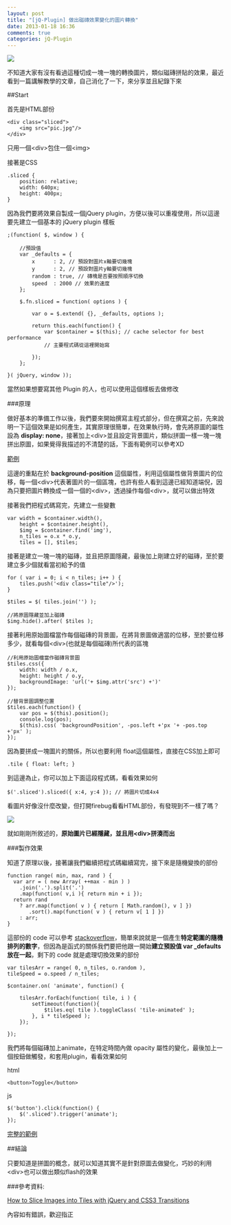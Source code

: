 ```yaml
---
layout: post
title: "[jQ-Plugin] 做出磁磚效果變化的圖片轉換"
date: 2013-01-18 16:36
comments: true
categories: jQ-Plugin
---
```

<img src="https://lh4.googleusercontent.com/-WH3Ni1ou3Ww/UPkk71vSTvI/AAAAAAAACMk/hcFofq9eTuU/s641/2013-01-18_164425.jpg" />

不知道大家有沒有看過這種切成一塊一塊的轉換圖片，類似磁磚拼貼的效果，最近看到一篇講解教學的文章，自己消化了一下，來分享並且紀錄下來

<!--more-->

##Start

首先是HTML部份

	<div class="sliced">
		<img src="pic.jpg"/>
	</div>
	
只用一個&lt;div&gt;包住一個&lt;img&gt;

接著是CSS

	.sliced {
		position: relative;
		width: 640px; 
		height: 400px;
	}
	
因為我們要將效果自製成一個jQuery plugin，方便以後可以重複使用，所以這邊要先建立一個基本的 jQuery plugin 樣板

	;(function( $, window ) {
	 
		//預設值
		var _defaults = {
			x      : 2, // 預設對圖片x軸要切幾塊
			y      : 2, // 預設對圖片y軸要切幾塊
			random : true, // 磚塊是否要按照順序切換
			speed  : 2000 // 效果的速度
		};				

		$.fn.sliced = function( options ) {

			var o = $.extend( {}, _defaults, options );

			return this.each(function() {
				var $container = $(this); // cache selector for best performance
				// 主要程式碼從這裡開始寫			
				
			});
		};
	 
	}( jQuery, window ));
	
當然如果想要寫其他 Plugin 的人，也可以使用這個樣板去做修改

###原理

做好基本的準備工作以後，我們要來開始撰寫主程式部分，但在撰寫之前，先來說明一下這個效果是如何產生，其實原理很簡單，在效果執行時，會先將原圖的屬性設為 **display: none**，接著加上&lt;div&gt;並且設定背景圖片，類似拼圖一樣一塊一塊拼出原圖，如果覺得我描述的不清楚的話，下面有範例可以參考XD

<a href="http://jsfiddle.net/rx836/sbBeA/" target="_blank">範例</a>

這邊的重點在於 **background-position** 這個屬性，利用這個屬性做背景圖片的位移，每一個&lt;div&gt;代表著圖片的一個區塊，也許有些人看到這邊已經知道端倪，因為只要把圖片轉換成一個一個的&lt;div&gt;，透過操作每個&lt;div&gt;，就可以做出特效

接著我們把程式碼寫完，先建立一些變數

	var width = $container.width(),
		height = $container.height(),
		$img = $container.find('img'),
		n_tiles = o.x * o.y,
		tiles = [], $tiles;
		
接著是建立一塊一塊的磁磚，並且把原圖隱藏，最後加上剛建立好的磁磚，至於要建立多少個就看當初給予的值
		
	for ( var i = 0; i < n_tiles; i++ ) {
		tiles.push('<div class="tile"/>');
	}

	$tiles = $( tiles.join('') );

	//將原圖隱藏並加上磁磚
	$img.hide().after( $tiles );

接著利用原始圖檔當作每個磁磚的背景圖，在將背景圖做適當的位移，至於要位移多少，就看每個&lt;div&gt;(也就是每個磁磚)所代表的區塊
	
	//利用原始圖檔當作磁磚背景圖
	$tiles.css({
		width: width / o.x,
		height: height / o.y,
		backgroundImage: 'url('+ $img.attr('src') +')'
	});    

	//替背景圖調整位置
	$tiles.each(function() {
		var pos = $(this).position();
		console.log(pos);
		$(this).css( 'backgroundPosition', -pos.left +'px '+ -pos.top +'px' );
	});
	
因為要拼成一塊圖片的關係，所以也要利用 float這個屬性，直接在CSS加上即可

	.tile { float: left; }
	
到這邊為止，你可以加上下面這段程式碼，看看效果如何

	$('.sliced').sliced({ x:4, y:4 }); // 將圖片切成4x4
	
看圖片好像沒什麼改變，但打開firebug看看HTML部份，有發現到不一樣了嗎？

<img src="https://lh5.googleusercontent.com/-t0N7b55zbPE/UPkk8Kc6OaI/AAAAAAAACMo/1L6StJdwJ3s/s1026/2013-01-18_180320.jpg" />

就如剛剛所敘述的，**原始圖片已經隱藏，並且用&lt;div&gt;拼湊而出**

###製作效果

知道了原理以後，接著讓我們繼續把程式碼繼續寫完，接下來是隨機變換的部份


	function range( min, max, rand ) {
	  var arr = ( new Array( ++max - min ) )
		.join('.').split('.')
		.map(function( v,i ){ return min + i });
	  return rand
		? arr.map(function( v ) { return [ Math.random(), v ] })
		   .sort().map(function( v ) { return v[ 1 ] })
		: arr;
	}
	
這部份的 code 可以參考 <a href="http://stackoverflow.com/questions/12528886/random-but-just-in-chrome" target="_blank">stackoverflow</a>，簡單來說就是一個產生**特定範圍的隨機排列的數字**，但因為是函式的關係我們要把他跟一開始**建立預設值 var _defaults 放在一起**，剩下的 code 就是處理切換效果的部份

	var tilesArr = range( 0, n_tiles, o.random ),
	tileSpeed = o.speed / n_tiles;				
	
	$container.on( 'animate', function() {

		tilesArr.forEach(function( tile, i ) {					
			setTimeout(function(){
				$tiles.eq( tile ).toggleClass( 'tile-animated' );
			}, i * tileSpeed );
		});

	});

我們將每個磁磚加上animate，在特定時間內做 opacity 屬性的變化，最後加上一個按鈕做觸發，和套用plugin，看看效果如何

html

	<button>Toggle</button>

js

	$('button').click(function() {
		$('.sliced').trigger('animate');
	});
	
<a href="http://jsfiddle.net/rx836/jQaJh/2/" target="_blank">完整的範例</a>

##結論

只要知道是拼圖的概念，就可以知道其實不是針對原圖去做變化，巧妙的利用&lt;div&gt;也可以做出類似flash的效果

###參考資料:

<a href="http://www.onextrapixel.com/2012/11/23/how-to-slice-images-into-tiles-with-jquery-and-css3-transitions/" target="_blank">How to Slice Images into Tiles with jQuery and CSS3 Transitions</a>

內容如有錯誤，歡迎指正

